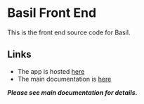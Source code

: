 # Basil Front End

This is the front end source code for Basil.

## Links

- The app is hosted [here](https://basilchat.com)
- The main documentation is [here](https://github.com/team-phteven/T3-A2-Part-B)

***Please see main documentation for details.***